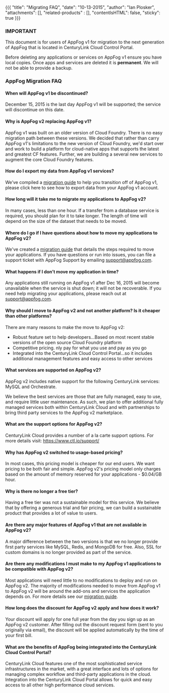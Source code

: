 {{{
  "title": "Migrating FAQ",
  "date": "10-13-2015",
  "author": "Ian Plosker",
  "attachments": [],
  "related-products" : [],
  "contentIsHTML": false,
  "sticky": true
}}}

### IMPORTANT

This document is for users of AppFog v1 for migration to the next generation of AppFog that is located in CenturyLink Cloud Control Portal.

Before deleting any applications or services on AppFog v1 ensure you have local copies. Once apps and services are deleted it is **permanent**. We will not be able to provide a backup.

### AppFog Migration FAQ


#### When will AppFog v1 be discontinued?

December 15, 2015 is the last day AppFog v1 will be supported; the service will discontinue on this date.

####  Why is AppFog v2 replacing AppFog v1? 

AppFog v1 was built on an older version of Cloud Foundry. There is no easy migration path between these versions. We decided that rather than carry AppFog v1's limitations to the new version of Cloud Foundry, we'd start over and work to build a platform for cloud-native apps that supports the latest and greatest CF features. Further, we are building a several new services to augment the core Cloud Foundry features. 

#### How do I export my data from AppFog v1 services?
        
We’ve compiled a [migration guide](https://www.ctl.io/knowledge-base/appfog/legacy-version-1/appfog-version-1-docs/#migration-guides) to help you transition off of AppFog v1, please click here to see how to export data from your AppFog v1 account.

#### How long will it take me to migrate my applications to AppFog v2?

In many cases, less than one hour. If a transfer from a database service is required, you should plan for it to take longer. The length of time will depend on the size of the dataset that needs to be  moved.

#### Where do I go if I have questions about how to move my applications to AppFog v2? 

We've created a [migration guide](https://www.ctl.io/knowledge-base/appfog/legacy-version-1/appfog-version-1-docs/#migration-guides) that details the steps required to move your applications.  If you have questions or run into issues, you can file a support ticket with AppFog Support by emailing [support@appfog.com](mailto:support@appfog.com).

#### What happens if I don’t move my application in time?
        
Any applications still running on AppFog v1 after Dec 16, 2015 will become unavailable when the service is shut down; it will not be recoverable. If you need help migrating your applications, please reach out at [support@appfog.com](mailto:support@appfog.com).

#### Why should I move to AppFog v2 and not another platform? Is it cheaper than other platforms?

There are many reasons to make the move to AppFog v2:

* Robust feature set to help developers...Based on most recent stable versions of the open source Cloud Foundry platform
* Competitive pricing. nly pay for what you use and pay as you go
* Integrated into the CenturyLink Cloud Control Portal...so it includes additional management features and easy access to other services 

#### What services are supported on AppFog v2?

AppFog v2 includes native support for the following CenturyLink services: MySQL and Orchestrate. 
        
We believe the best services are those that are fully managed, easy to use, and require little user maintenance. As such, we plan to offer additional fully managed services both within CenturyLink Cloud and with partnerships to bring third party services to the AppFog v2 marketplace.

#### What are the support options for AppFog v2?
        
CenturyLink Cloud provides a number of a la carte support options.  For more details visit: https://www.ctl.io/support/

#### Why has AppFog v2 switched to usage-based pricing? 

In most cases, this pricing model is cheaper for our end users. We want pricing to be both fair and simple. AppFog v2's pricing model only charges based on the amount of memory reserved for your applications - $0.04/GB hour. 

#### Why is there no longer a free tier?

Having a free tier was not a sustainable model for this service. We believe that by offering a generous trial and fair pricing, we can build a sustainable product that provides a lot of value to users.

#### Are there any major features of AppFog v1 that are not available in AppFog v2?

A major difference between the two versions is that we no longer provide first party services like MySQL, Redis, and MongoDB for free. Also, SSL for custom domains is no longer provided as part of the service. 

#### Are there any modifications I must make to my AppFog v1 applications to be compatible with AppFog v2?

Most applications will need little to no modifications to deploy and run on AppFog v2. The majority of modifications needed to move from AppFog v1 to AppFog v2 will be around the add-ons and services the application depends on.  For more details see our [migration guide](https://www.ctl.io/knowledge-base/appfog/legacy-version-1/appfog-version-1-docs/#migration-guides).

#### How long does the discount for AppFog v2 apply and how does it work?

Your discount will apply for one full year from the day you sign up as an AppFog v2 customer. After filling out the discount request form (sent to you originally via email), the discount will be applied automatically by the time of your first bill.

#### What are the benefits of AppFog being integrated into the CenturyLink Cloud Control Portal?

CenturyLink Cloud features one of the most sophisticated service infrastructures in the market, with a great interface and lots of options for managing complex workflow and third-party applications in the cloud. Integration into the CenturyLink Cloud Portal allows for quick and easy access to all other high performance cloud services.
